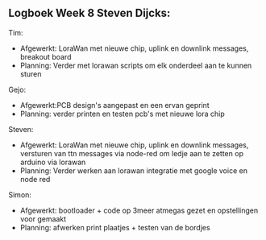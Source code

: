 ## Logboek Week 8 Steven Dijcks: 

Tim:
- Afgewerkt: LoraWan met nieuwe chip, uplink en downlink messages, breakout board
- Planning: Verder met lorawan scripts om elk onderdeel aan te kunnen sturen

Gejo:
- Afgewerkt:PCB design's aangepast en een ervan geprint 
- Planning: verder printen en testen pcb's met nieuwe lora chip

Steven:
- Afgewerkt: LoraWan met nieuwe chip, uplink en downlink messages, versturen van ttn messages via node-red om ledje aan te zetten op arduino via lorawan
- Planning: Verder werken aan lorawan integratie met google voice en node red

Simon:
- Afgewerkt: bootloader + code op 3meer atmegas gezet en opstellingen voor gemaakt
- Planning: afwerken print plaatjes + testen van de bordjes
